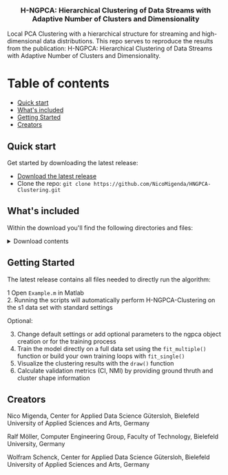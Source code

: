 <h3 align="center">H-NGPCA: Hierarchical Clustering of Data Streams with Adaptive Number of Clusters and Dimensionality</h3>
Local PCA Clustering with a hierarchical structure for streaming and high-dimensional data distributions. 
This repo serves to reproduce the results from the publication: H-NGPCA: Hierarchical Clustering of Data Streams with Adaptive Number of Clusters and Dimensionality.

# Table of contents
- [Quick start](#quick-start)
- [What's included](#whats-included)
- [Getting Started](#getting-started)
- [Creators](#creators)

## Quick start

Get started by downloading the latest release:

- [Download the latest release](https://github.com/NicoMigenda/HNGPCA-Clustering/releases/tag/v1.0)
- Clone the repo: `git clone https://github.com/NicoMigenda/HNGPCA-Clustering.git`

## What's included

Within the download you'll find the following directories and files:

<details>
  <summary>Download contents</summary>

  ```text
    |-- Example.m
    |-- LICENSE
    |-- README.md
    |-- data
    |   |-- __init__.py
    |   |-- s1-label.pa
    |   `-- s1.mat
    |-- examples
    |   |-- __init__.py
    |   |-- __pycache__
    |   |   `-- csi.cpython-310.pyc
    |   |-- benchmark_competing_algorithms.py
    |   |-- csi.py
    |   |-- results
    |   `-- sample_size.m
    `-- hngpca
        |-- HNGPCA.asv
        |-- HNGPCA.m
        |-- csi.m
        |-- drawupdate.m
        |-- eforrlsa.m
        |-- find_winner.m
        |-- init.m
        |-- modifiedGramSchmidt.m
        |-- normalizedmi.m
        |-- plot_ellipse.m
        |-- pred.m
        |-- unit_dim.m
        |-- unit_learningrate.m
        |-- unit_split.m
        `-- update.m

  ```
</details>

## Getting Started

The latest release contains all files needed to directly run the algorithm:

1 Open `Example.m` in Matlab \
2. Running the scripts will automatically perform H-NGPCA-Clustering on the s1 data set with standard settings

Optional:

3. Change default settings or add optional parameters to the ngpca object creation or for the training process
4. Train the model directly on a full data set using the `fit_multiple()` function or build your own training loops with `fit_single()`
5. Visualize the clustering results with the `draw()` function
6. Calculate validation metrics (CI, NMI) by providing ground thruth and cluster shape information

## Creators

Nico Migenda, Center for Applied Data Science Gütersloh, Bielefeld University of Applied Sciences and Arts, Germany

Ralf Möller, Computer Engineering Group, Faculty of Technology, Bielefeld University, Germany

Wolfram Schenck, Center for Applied Data Science Gütersloh, Bielefeld University of Applied Sciences and Arts, Germany

